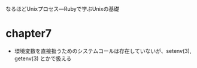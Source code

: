 なるほどUnixプロセス―Rubyで学ぶUnixの基礎


# chapter7
* 環境変数を直接扱うためのシステムコールは存在していないが、setenv(3), getenv(3) とかで扱える
